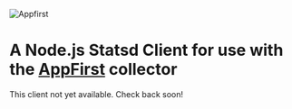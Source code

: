 ![Appfirst](https://wwws.appfirst.com/site_media/images/af_logo_blue.svg)

A Node.js Statsd Client for use with the [AppFirst](http://www.appfirst.com) collector
====================================

This client not yet available. Check back soon!
